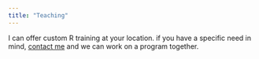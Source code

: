 ```yaml
---
title: "Teaching"
---
```


I can offer custom R training at your location. if you have a specific need in mind, [contact me](https://ngsanogo.com/contact) and we can work on a program together.
